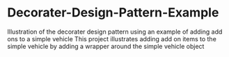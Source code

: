# Decorater-Design-Pattern-Example
Illustration of the decorater design pattern using an example of adding add ons to a simple vehicle 
This project illustrates adding add on items to the simple vehicle by adding a wrapper around the simple vehicle object
